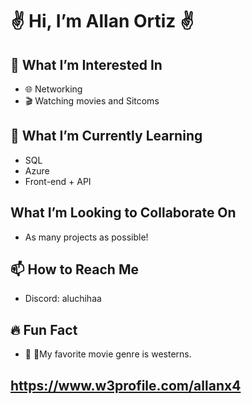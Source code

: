 # ✌️ Hi, I’m Allan Ortiz ✌️

## 👀 What I’m Interested In
- 🌐 Networking
- 🎬 Watching movies and Sitcoms 
  
## 🚀 What I’m Currently Learning
- SQL
- Azure
- Front-end + API

## What I’m Looking to Collaborate On
- As many projects as possible!

## 📫 How to Reach Me
- Discord: aluchihaa

## 🔥 Fun Fact
- 🐎 🎠My favorite movie genre is westerns.

## https://www.w3profile.com/allanx4



<!---
Allanx495/Allanx495 is a ✨ special ✨ repository because its `README.md` (this file) appears on your GitHub profile.
You can click the Preview link to take a look at your changes.
--->
